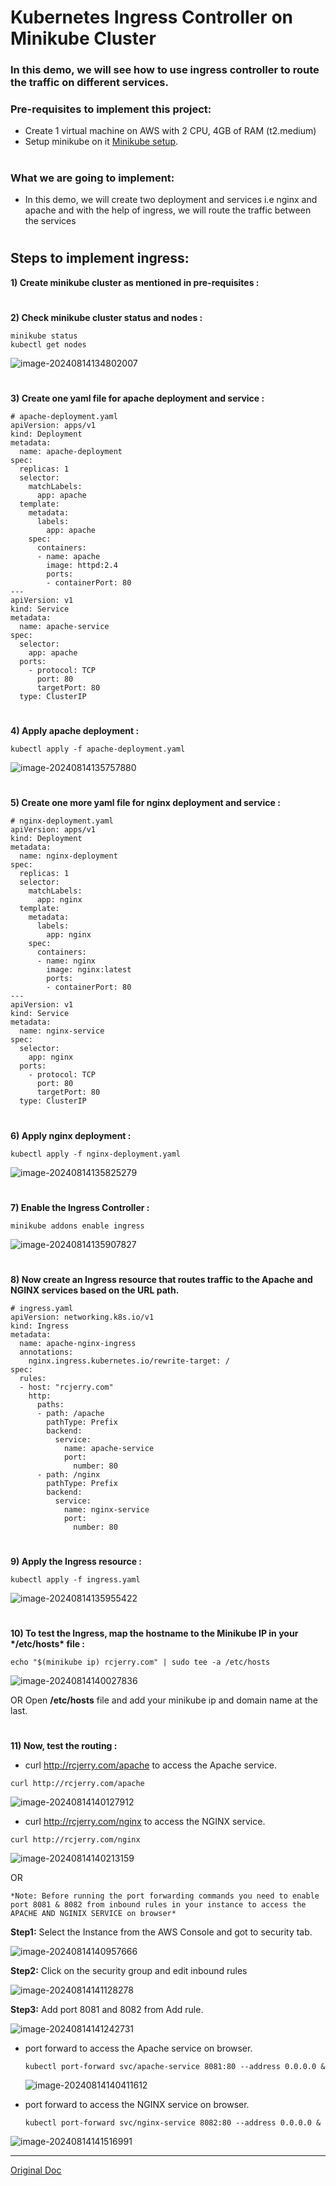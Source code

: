 # Kubernetes Ingress Controller on Minikube Cluster



### In this demo, we will see how to use ingress controller to route the traffic on different services.



### Pre-requisites to implement this project:



- Create 1 virtual machine on AWS with 2 CPU, 4GB of RAM (t2.medium)
- Setup minikube on it [Minikube setup](https://github.com/rajatchauhan-git/kubernetes_zero_to_hero/blob/master/Day%201/README.md).

# 

### What we are going to implement:



- In this demo, we will create two deployment and services i.e nginx and apache and with the help of ingress, we will route the traffic between the services

# 

## Steps to implement ingress:



**1) Create minikube cluster as mentioned in pre-requisites :**

# 

**2) Check minikube cluster status and nodes :**

```
minikube status
kubectl get nodes
```

![image-20240814134802007](C:\Users\chumc\AppData\Roaming\Typora\typora-user-images\image-20240814134802007.png)

# 

**3) Create one yaml file for apache deployment and service :**

```
# apache-deployment.yaml
apiVersion: apps/v1
kind: Deployment
metadata:
  name: apache-deployment
spec:
  replicas: 1
  selector:
    matchLabels:
      app: apache
  template:
    metadata:
      labels:
        app: apache
    spec:
      containers:
      - name: apache
        image: httpd:2.4
        ports:
        - containerPort: 80
---
apiVersion: v1
kind: Service
metadata:
  name: apache-service
spec:
  selector:
    app: apache
  ports:
    - protocol: TCP
      port: 80
      targetPort: 80
  type: ClusterIP
```



# 

**4) Apply apache deployment :**

```
kubectl apply -f apache-deployment.yaml
```

![image-20240814135757880](C:\Users\chumc\AppData\Roaming\Typora\typora-user-images\image-20240814135757880.png)

# 

**5) Create one more yaml file for nginx deployment and service :**

```
# nginx-deployment.yaml
apiVersion: apps/v1
kind: Deployment
metadata:
  name: nginx-deployment
spec:
  replicas: 1
  selector:
    matchLabels:
      app: nginx
  template:
    metadata:
      labels:
        app: nginx
    spec:
      containers:
      - name: nginx
        image: nginx:latest
        ports:
        - containerPort: 80
---
apiVersion: v1
kind: Service
metadata:
  name: nginx-service
spec:
  selector:
    app: nginx
  ports:
    - protocol: TCP
      port: 80
      targetPort: 80
  type: ClusterIP
```



# 

**6) Apply nginx deployment :**

```
kubectl apply -f nginx-deployment.yaml
```

![image-20240814135825279](C:\Users\chumc\AppData\Roaming\Typora\typora-user-images\image-20240814135825279.png)

# 

**7) Enable the Ingress Controller :**

```
minikube addons enable ingress
```

![image-20240814135907827](C:\Users\chumc\AppData\Roaming\Typora\typora-user-images\image-20240814135907827.png)

# 

**8) Now create an Ingress resource that routes traffic to the Apache and NGINX services based on the URL path.**

```
# ingress.yaml
apiVersion: networking.k8s.io/v1
kind: Ingress
metadata:
  name: apache-nginx-ingress
  annotations:
    nginx.ingress.kubernetes.io/rewrite-target: /
spec:
  rules:
  - host: "rcjerry.com"
    http:
      paths:
      - path: /apache
        pathType: Prefix
        backend:
          service:
            name: apache-service
            port:
              number: 80
      - path: /nginx
        pathType: Prefix
        backend:
          service:
            name: nginx-service
            port:
              number: 80
```



# 

**9) Apply the Ingress resource :**

```
kubectl apply -f ingress.yaml
```

![image-20240814135955422](C:\Users\chumc\AppData\Roaming\Typora\typora-user-images\image-20240814135955422.png)

# 

**10) To test the Ingress, map the hostname to the Minikube IP in your \*/etc/hosts\* file :**

```
echo "$(minikube ip) rcjerry.com" | sudo tee -a /etc/hosts
```

![image-20240814140027836](C:\Users\chumc\AppData\Roaming\Typora\typora-user-images\image-20240814140027836.png)

OR Open **/etc/hosts** file and add your minikube ip and domain name at the last.

# 

**11) Now, test the routing :**

- curl http://rcjerry.com/apache to access the Apache service.

```
curl http://rcjerry.com/apache
```

![image-20240814140127912](C:\Users\chumc\AppData\Roaming\Typora\typora-user-images\image-20240814140127912.png)



- curl http://rcjerry.com/nginx to access the NGINX service.

```
curl http://rcjerry.com/nginx
```

![image-20240814140213159](C:\Users\chumc\AppData\Roaming\Typora\typora-user-images\image-20240814140213159.png)



OR

`*Note: Before running the port forwarding commands you need to enable port 8081 & 8082 from inbound rules in your instance to access the APACHE AND NGINIX SERVICE on browser*`

**Step1:** Select the Instance from the AWS Console and got to security tab.

![image-20240814140957666](C:\Users\chumc\AppData\Roaming\Typora\typora-user-images\image-20240814140957666.png)

**Step2:** Click on the security group and edit inbound rules



![image-20240814141128278](C:\Users\chumc\AppData\Roaming\Typora\typora-user-images\image-20240814141128278.png)



**Step3:** Add port 8081 and 8082 from Add rule.



![image-20240814141242731](C:\Users\chumc\AppData\Roaming\Typora\typora-user-images\image-20240814141242731.png)





- port forward to access the Apache service on browser.

  ```
  kubectl port-forward svc/apache-service 8081:80 --address 0.0.0.0 &
  ```

  ![image-20240814140411612](C:\Users\chumc\AppData\Roaming\Typora\typora-user-images\image-20240814140411612.png)
  
  

- port forward to access the NGINX service on browser.

  ```
  kubectl port-forward svc/nginx-service 8082:80 --address 0.0.0.0 &
  ```

![image-20240814141516991](C:\Users\chumc\AppData\Roaming\Typora\typora-user-images\image-20240814141516991.png)

------

<u>[Original Doc](https://github.com/LondheShubham153/kubestarter/tree/main/Ingress)</u>

